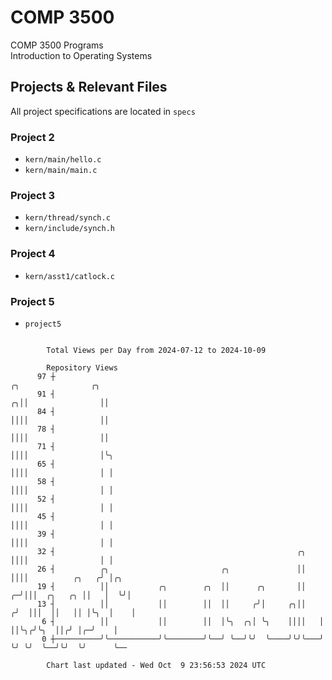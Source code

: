 # COMP 3500
COMP 3500 Programs  
Introduction to Operating Systems  
## Projects & Relevant Files
All project specifications are located in `specs`
### Project 2
- `kern/main/hello.c`
- `kern/main/main.c`
### Project 3
- `kern/thread/synch.c`
- `kern/include/synch.h`
### Project 4
- `kern/asst1/catlock.c`
### Project 5
- `project5`

```

        Total Views per Day from 2024-07-12 to 2024-10-09

        Repository Views
      97 ┼                                                                ╭╮                ╭╮
      91 ┤                                                              ╭╮││                ││
      84 ┤                                                              ││││                ││
      78 ┤                                                              ││││                ││
      71 ┤                                                              ││││                │╰╮
      65 ┤                                                              ││││                │ │
      58 ┤                                                              ││││                │ │
      52 ┤                                                              ││││                │ │
      45 ┤                                                              ││││                │ │
      39 ┤                                                              ││││                │ │
      32 ┤                                                      ╭╮      ││││                │ │
      26 ┤          ╭╮                         ╭╮               ││      ││││          ╭╮   ╭╯ │╭╮
      19 ┤          ││           ╭╮        ╭╮  ││      ╭╮       ││    ╭─╯│││  ╭╮   ╭╮ ││   │  ╰╯│
      13 ┤          ││           ││        ││  ││     ╭╯│     ╭╮││   ╭╯  │││  ││   ││ │╰╮  │    │
       6 ┤          ││           ││        ││  │╰╮  ╭╮│ ╰╮    ││││   │   ││╰╮╭╯╰╮  ││╭╯ │╭─╯    │
       0 ┼──────────╯╰───────────╯╰────────╯╰──╯ ╰──╯╰╯  ╰────╯╰╯╰───╯   ╰╯ ╰╯  ╰──╯╰╯  ╰╯      ╰──

        Chart last updated - Wed Oct  9 23:56:53 2024 UTC
        
```
